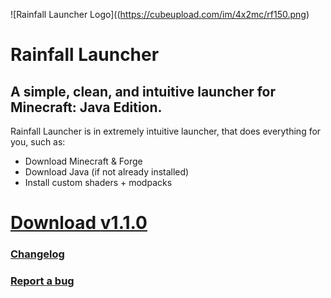 ![Rainfall Launcher Logo]((https://cubeupload.com/im/4x2mc/rf150.png)
# **Rainfall Launcher**
## A simple, clean, and intuitive launcher for Minecraft: Java Edition.
Rainfall Launcher is in extremely intuitive launcher, that does everything for you, such as:

 - Download Minecraft & Forge
 - Download Java (if not already installed)
 - Install custom shaders + modpacks

# [Download **v1.1.0**](https://github.com/RainfallMC/Launcher/releases/tag/1.1.0)
### [Changelog](https://rainfallmc.github.io/changelog/l/110)
### [Report a bug](https://rainfallmc.github.io/policies/l/security)
